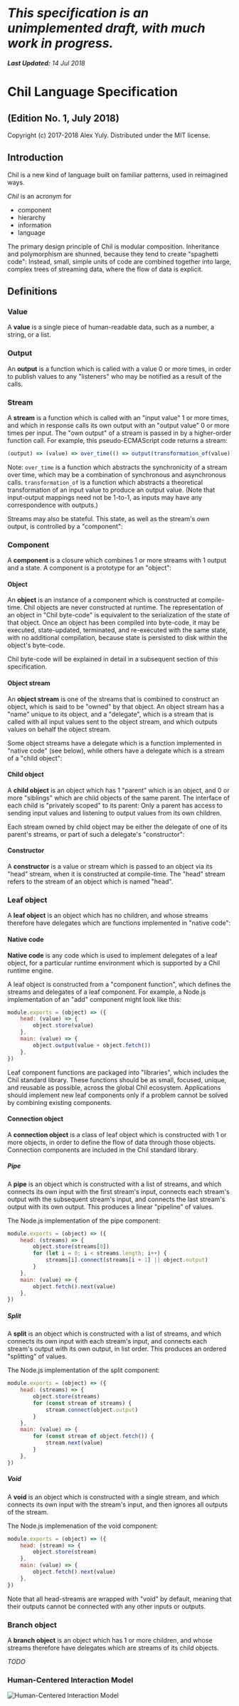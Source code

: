 # *This specification is an unimplemented draft, with much work in progress.*

***Last Updated:*** *14 Jul 2018*

# Chil Language Specification

## (Edition No. 1, July 2018)

Copyright (c) 2017-2018 Alex Yuly. Distributed under the MIT license.

## Introduction

Chil is a new kind of language built on familiar patterns, used in reimagined ways.

*Chil* is an acronym for

- component
- hierarchy
- information
- language

The primary design principle of Chil is modular composition. Inheritance and polymorphism are shunned, because they tend to create "spaghetti code": Instead, small, simple units of code are combined together into large, complex trees of streaming data, where the flow of data is explicit.

## Definitions

### Value

A **value** is a single piece of human-readable data, such as a number, a string, or a list.

### Output

An **output** is a function which is called with a value 0 or more times, in order to publish values to any "listeners" who may be notified as a result of the calls.

### Stream

A **stream** is a function which is called with an "input value" 1 or more times, and which in response calls its own output with an "output value" 0 or more times per input. The "own output" of a stream is passed in by a higher-order function call. For example, this pseudo-ECMAScript code returns a stream:

```js
(output) => (value) => over_time(() => output(transformation_of(value)))
```

Note: `over_time` is a function which abstracts the synchronicity of a stream over time, which may be a combination of synchronous and asynchronous calls. `transformation_of` is a function which abstracts a theoretical transformation of an input value to produce an output value. (Note that input-output mappings need not be 1-to-1, as inputs may have any correspondence with outputs.)

Streams may also be stateful. This state, as well as the stream's own output, is controlled by a "component":

### Component

A **component** is a closure which combines 1 or more streams with 1 output and a state. A component is a prototype for an "object":

#### Object

An **object** is an instance of a component which is constructed at compile-time. Chil objects are never constructed at runtime. The representation of an object in "Chil byte-code" is equivalent to the serialization of the state of that object. Once an object has been compiled into byte-code, it may be executed, state-updated, terminated, and re-executed with the same state, with no additional compilation, because state is persisted to disk within the object's byte-code.

Chil byte-code will be explained in detail in a subsequent section of this specification.

#### Object stream

An **object stream** is one of the streams that is combined to construct an object, which is said to be "owned" by that object. An object stream has a "name" unique to its object, and a "delegate", which is a stream that is called with all input values sent to the object stream, and which outputs values on behalf the object stream.

Some object streams have a delegate which is a function implemented in "native code" (see below), while others have a delegate which is a stream of a "child object":

#### Child object

A **child object** is an object which has 1 "parent" which is an object, and 0 or more "siblings" which are child objects of the same parent. The interface of each child is "privately scoped" to its parent: Only a parent has access to sending input values and listening to output values from its own children.

Each stream owned by child object may be either the delegate of one of its parent's streams, or part of such a delegate's "constructor":

#### Constructor

A **constructor** is a value or stream which is passed to an object via its "head" stream, when it is constructed at compile-time. The "head" stream refers to the stream of an object which is named "head".

### Leaf object

A **leaf object** is an object which has no children, and whose streams therefore have delegates which are functions implemented in "native code":

#### Native code

**Native code** is any code which is used to implement delegates of a leaf object, for a particular runtime environment which is supported by a Chil runtime engine.

A leaf object is constructed from a "component function", which defines the streams and delegates of a leaf component. For example, a Node.js implementation of an "add" component might look like this:

```js
module.exports = (object) => ({
    head: (value) => {
        object.store(value)
    },
    main: (value) => {
        object.output(value + object.fetch())
    },
})
```

Leaf component functions are packaged into "libraries", which includes the Chil standard library. These functions should be as small, focused, unique, and reusable as possible, across the global Chil ecosystem. Applications should implement new leaf components only if a problem cannot be solved by combining existing components.

#### Connection object

A **connection object** is a class of leaf object which is constructed with 1 or more objects, in order to define the flow of data through those objects. Connection components are included in the Chil standard library.

##### Pipe

A **pipe** is an object which is constructed with a list of streams, and which connects its own input with the first stream's input, connects each stream's output with the subsequent stream's input, and connects the last stream's output with its own output. This produces a linear "pipeline" of values.

The Node.js implementation of the pipe component:

```js
module.exports = (object) => ({
    head: (streams) => {
        object.store(streams[0])
        for (let i = 0; i < streams.length; i++) {
            streams[i].connect(streams[i + 1] || object.output)
        }
    },
    main: (value) => {
        object.fetch().next(value)
    },
})
```

##### Split

A **split** is an object which is constructed with a list of streams, and which connects its own input with each stream's input, and connects each stream's output with its own output, in list order. This produces an ordered "splitting" of values.

The Node.js implementation of the split component:

```js
module.exports = (object) => ({
    head: (streams) => {
        object.store(streams)
        for (const stream of streams) {
            stream.connect(object.output)
        }
    },
    main: (value) => {
        for (const stream of object.fetch()) {
            stream.next(value)
        }
    },
})
```

##### Void

A **void** is an object which is constructed with a single stream, and which connects its own input with the stream's input, and then ignores all outputs of the stream.

The Node.js implemenation of the void component:

```js
module.exports = (object) => ({
    head: (stream) => {
        object.store(stream)
    },
    main: (value) => {
        object.fetch().next(value)
    },
})
```

Note that all head-streams are wrapped with "void" by default, meaning that their outputs cannot be connected with any other inputs or outputs.

### Branch object

A **branch object** is an object which has 1 or more children, and whose streams therefore have delegates which are streams of its child objects.

*TODO*

### Human-Centered Interaction Model

![Human-Centered Interaction Model](https://raw.githubusercontent.com/alexyuly/chil/master/images/Human-Application%20Interaction%20Model.png)

